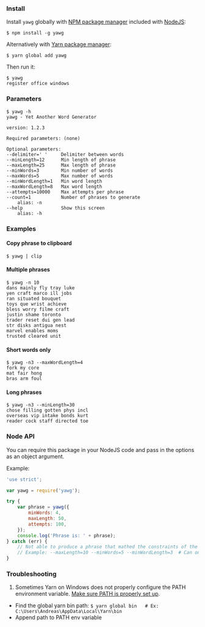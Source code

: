 ### Install
Install `yawg` globally with [NPM package manager](https://docs.npmjs.com/cli/npm) included with [NodeJS](https://nodejs.org/en/):
```
$ npm install -g yawg        
```

Alternatively with [Yarn package manager](https://yarnpkg.com/):
```
$ yarn global add yawg
```

Then run it:

```
$ yawg
register office windows
```

### Parameters
```
$ yawg -h
yawg - Yet Another Word Generator

version: 1.2.3

Required parameters: (none)

Optional parameters:
--delimiter=' '     Delimiter between words
--minLength=12      Min length of phrase
--maxLength=25      Max length of phrase
--minWords=3        Min number of words
--maxWords=5        Max number of words
--minWordLength=1   Min word length
--maxWordLength=8   Max word length
--attempts=10000    Max attempts per phrase
--count=1           Number of phrases to generate
    alias: -n
--help              Show this screen
    alias: -h
```

### Examples
#### Copy phrase to clipboard
`$ yawg | clip`

#### Multiple phrases
```
$ yawg -n 10
dans mainly fly tray luke
yen craft marco ill jobs
ran situated bouquet
toys que wrist achieve
bless worry filme craft
justin shame toronto
trader reset dui gen lead
str disks antigua nest
marvel enables moms
trusted cleared unit
```

#### Short words only
```
$ yawg -n3 --maxWordLength=4
fork my core
mat fair hong
bras arm foul
```

#### Long phrases
```
$ yawg -n3 --minLength=30
chose filling gotten phys incl
overseas vip intake bonds kurt
reader cock staff directed toe
```

### Node API
You can require this package in your NodeJS code and pass in the options as an object argument.

Example:
```js
'use strict';

var yawg = require('yawg');

try {
    var phrase = yawg({
        minWords: 4,
        maxLength: 50,
        attempts: 100,
    });
    console.log('Phrase is: ' + phrase);
} catch (err) {
    // Not able to produce a phrase that mathed the constraints of the parameters.
    // Example: --maxLength=10 --minWords=5 --minWordLength=3  # Can only generate phrase of minimum length 5*13=15
}
```

### Troubleshooting
1. Sometimes Yarn on Windows does not properly configure the PATH environment variable. [Make sure PATH is properly set up](https://github.com/yarnpkg/yarn/issues/1648).
  * Find the global yarn bin path: `$ yarn global bin   # Ex: C:\Users\Andreas\AppData\Local\Yarn\bin`
  * Append path to PATH env variable

